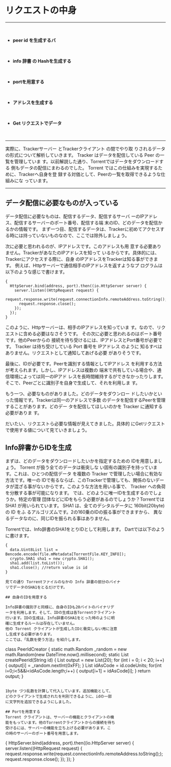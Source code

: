 # リクエストの中身
<hr>
<br>

* **peer id を生成するバ**

<br>

* **info 辞書 の Hashを生成する**

<br>

* **portを用意する**

<br>

* **アドレスを生成する**

<br>

* **Get リクエストでデータ**

<br>

<hr>

実際に、Trackerサーバー とTrackerクライアント の間でやり取
りされるデータの形式について解析していきます。
Tracker はデータを配信している Peer の一覧を管理していま
す。以前解説した通り、Torrentではデータをダウンロードする
側もデータの配信にまわるのでした。
Torrent ではこの仕組みを実現するために、Trackerへ自身を登
録する対価として、Peerの一覧を取得できるような仕組みにな
っています。

<hr>


## データ配信に必要なものが入っている

データ配信に必要なものは、配信するデータ、配信するサーバ
ーのIPアドレス、配信するサーバーのポート番号、配信する端
末のID、どのデータを配信かるかの情報です。
まず一つ目、配信するデータは、Trackerに初めてアクセスす
る時には持っていないものなので、ここでは除外しましょう。

次に必要と思われるのが、IPアドレスです。このアドレスも用
意する必要ありません。TrackerがあなたのIPアドレスを知って
いるからです。具体的には、Trackerにアクセスする際に、自身
のIPアドレスをTrackerは知る事ができます。
例えば、Httpサーバーで通信相手のIPアドレスを返すようなプ
ログラムは以下のような感じで書けます。

```
{
  HttpServer.bind(address, port).then((io.HttpServer server) {
    server.listen((HttpRequest request) {
      request.response.write(request.connectionInfo.remoteAddress.toString(););
      request.response.close();
    });
  });
}
```

このように、Httpサーバーは、相手のIPアドレスを知っていま
す。なので、リクエストに含める必要はなさそうです。
その次に必要と思われるのはポート番号です。他のPeerからの
接続を待ち受けるには、IPアドレスとPort番号が必要です。
Tracker は待ち受けしている Port 番号を IPアドレス のように
知るすべはありません。リクエストとして通知してあげる必要
がありそうです。

最後に、IDが必要です。Peerを識別する情報としてIPアドレス
を利用する方法が考えられます。しかし、IPアドレスは複数の
端末で共有している場合や、通信環境によっては同一のIPアド
レスを長時間維持するができなかったりします。
そこで、Peerごとに識別子を自身で生成して、それを利用しま
す。

もう一つ、必要なものがありました。どのデータをダウンロー
ドしたいかといった情報です。Trackerは同一のアドレスで多数
のデータを配信するPeerを管理することがあります。どのデー
タを配信してほしいのかを Tracker に通知する必要がありま
す。

だいたい、リクエストら必要な情報が見えてきました。具体的
にGetリクエストで使用する値について見ていきましょう。


## Info辞書からIDを生成

まずは、どのデータをダウンロードしたいかを指定するための
IDを用意しましょう。 Torrent が扱う全てのデータは衝突しな
い固有の識別子を持っています。これは、ひとつの配信データ
を複数の Tracker で管理したい場合に有効な方法です。唯一の
IDで有るならば、このTrackerで管理しても、関係のないデー
タが混ざる事がないからです。このような方法を用いる事で、
Tracker への負荷を分散する事が可能になります。
では、どのように唯一IDを生成するのでしょうか。特定の管理
団体などにIDをもらう必要があるのでしょうか？Torrentでは
SHA1 が用いられています。
SHA1 は、全てのデシタルデータに 160bit(20byte) の ID をふ
るアルゴリズムです。2の160乗のIDの振る事ができますから、
異なるデータなのに、同じIDを振られる事はありません。

Torrentでは、Info辞書のSHA1をとりIDとして利用します。
Dartでは以下のように書けます。

```
{
  data.Uint8List list = Bencode.encode(file.mMetadata[TorrentFile.KEY_INFO]);
  crypto.SHA1 sha1 = new crypto.SHA1();
  sha1.add(list.toList());
  sha1.close(); //return value is id
}

見ての通り Torrentファイルのなかの Info 辞書の部分のバイナ
リでデータのSHA1をとるだけです。

## 自身のIDを用意する

Info辞書の識別子と同様に、自身のIDも20バイトのバイナリデ
ータを利用します。そして、IDの生成は各Torrentクライアント
行います。IDの生成は、Info辞書のSHA1をとった時のように明
確に生成するルールは存在していません。
他の Torrent クライアントが生成したIDと衝突しない用に注意
し生成する必要があります。
ここでは、「乱数を使う方法」を紹介します。

```
class PeerIdCreator {
  static math.Random _random = new math.Random(new DateTime.now().millisecond);
  static List<int> createPeerid(String id) {
  List<int> output = new List<int>(20);
  for (int i = 0; i < 20; i++) {
    output[i] = _random.nextInt(0xFF);
  }
  List<int> idAsCode = id.codeUnits;
  for(int i=0;i<5&&i<idAsCode.length;i++) {
    output[i+1] = idAsCode[i];
  }
  return output;
}
```

1byte づつ乱数を計算して代入しています。追加機能として、
どのクライアントで生成されたを判別できるように、idの一部
に文字列を追加できるようにしました。

## Portを用意する
Torrent クライアントは、サーバーの機能とクライアントの機
能をもっています。他のTorrentクライアントからの接続を待ち
受けるには、サーバーの機能を立ち上げる必要があります。こ
の時のサーバーのポート番号を用意します。

```
{
  HttpServer.bind(address, port).then((io.HttpServer server) {
    server.listen((HttpRequest request) {
      request.response.write(request.connectionInfo.remoteAddress.toString(););
      request.response.close();
    });
  });
}
```


